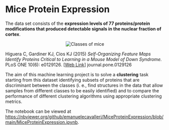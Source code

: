 # Mice Protein Expression

The data set consists of the **expression levels of $77$ proteins/protein modifications that produced detectable signals in the nuclear fraction of cortex**. 

<p align="center">
  <img 
    src="https://journals.plos.org/plosone/article/figure/image?size=large&id=10.1371/journal.pone.0129126.g001#center" alt="Classes of mice">
</p>

Higuera C, Gardiner KJ, Cios KJ (2015) <i>Self-Organizing Feature Maps Identify Proteins Critical to Learning in a Mouse Model of Down Syndrome.</i> PLoS ONE 10(6): e0129126. [<a href="https://journals.plos.org/plosone/article?id=10.1371/journal.pone.0129126">Web Link</a>] journal.pone.0129126 

The aim of this machine learning project is to solve a **clustering** task starting from this dataset identifying subsets of proteins that are discriminant between the classes (i. e., find structures in the data that allow samples from different classes to be easily identified) and to compare the performance of different clustering algorithms using appropriate clustering metrics. 

The notebook can be viewed at https://nbviewer.org/github/emanuelecavalleri/MiceProteinExpression/blob/main/MiceProteinExpression.ipynb.
